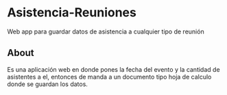 # Asistencia-Reuniones
Web app para guardar datos de asistencia a cualquier tipo de reunión

## About
Es una aplicación web en donde pones la fecha del evento y la cantidad de asistentes a el, entonces de manda a un
documento tipo hoja de calculo donde se guardan los datos.

